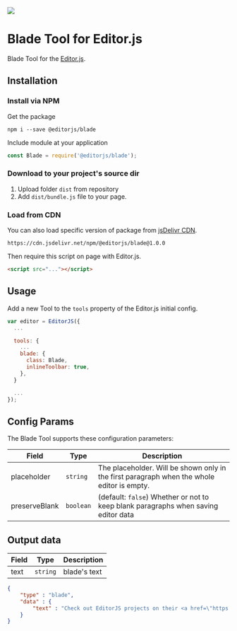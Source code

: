 ![](https://badgen.net/badge/Editor.js/v2.0/blue)

# Blade Tool for Editor.js

Blade Tool for the [Editor.js](https://ifmo.su/editor).

## Installation

### Install via NPM

Get the package

```shell
npm i --save @editorjs/blade
```

Include module at your application

```javascript
const Blade = require('@editorjs/blade');
```

### Download to your project's source dir

1. Upload folder `dist` from repository
2. Add `dist/bundle.js` file to your page.

### Load from CDN

You can also load specific version of package from [jsDelivr CDN](https://www.jsdelivr.com/package/npm/@editorjs/blade).

`https://cdn.jsdelivr.net/npm/@editorjs/blade@1.0.0`

Then require this script on page with Editor.js.

```html
<script src="..."></script>
```

## Usage

Add a new Tool to the `tools` property of the Editor.js initial config.

```javascript
var editor = EditorJS({
  ...

  tools: {
    ...
    blade: {
      class: Blade,
      inlineToolbar: true,
    },
  }

  ...
});
```

## Config Params

The Blade Tool supports these configuration parameters:

| Field | Type     | Description        |
| ----- | -------- | ------------------ |
| placeholder | `string` | The placeholder. Will be shown only in the first paragraph when the whole editor is empty.  |
| preserveBlank | `boolean` | (default: `false`) Whether or not to keep blank paragraphs when saving editor data |

## Output data

| Field  | Type     | Description  |
| ------ | -------- |--------------|
| text   | `string` | blade's text |


```json
{
    "type" : "blade",
    "data" : {
        "text" : "Check out EditorJS projects on their <a href=\"https://github.com/codex-team\">GitHub page</a>.",
    }
}
```


